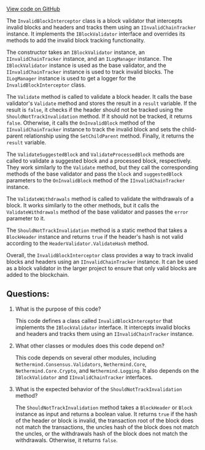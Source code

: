 [View code on GitHub](https://github.com/nethermindeth/nethermind/Nethermind.Merge.Plugin/InvalidChainTracker/InvalidBlockInterceptor.cs)

The `InvalidBlockInterceptor` class is a block validator that intercepts invalid blocks and headers and tracks them using an `IInvalidChainTracker` instance. It implements the `IBlockValidator` interface and overrides its methods to add the invalid block tracking functionality.

The constructor takes an `IBlockValidator` instance, an `IInvalidChainTracker` instance, and an `ILogManager` instance. The `IBlockValidator` instance is used as the base validator, and the `IInvalidChainTracker` instance is used to track invalid blocks. The `ILogManager` instance is used to get a logger for the `InvalidBlockInterceptor` class.

The `Validate` method is called to validate a block header. It calls the base validator's `Validate` method and stores the result in a `result` variable. If the result is `false`, it checks if the header should not be tracked using the `ShouldNotTrackInvalidation` method. If it should not be tracked, it returns `false`. Otherwise, it calls the `OnInvalidBlock` method of the `IInvalidChainTracker` instance to track the invalid block and sets the child-parent relationship using the `SetChildParent` method. Finally, it returns the `result` variable.

The `ValidateSuggestedBlock` and `ValidateProcessedBlock` methods are called to validate a suggested block and a processed block, respectively. They work similarly to the `Validate` method, but they call the corresponding methods of the base validator and pass the `block` and `suggestedBlock` parameters to the `OnInvalidBlock` method of the `IInvalidChainTracker` instance.

The `ValidateWithdrawals` method is called to validate the withdrawals of a block. It works similarly to the other methods, but it calls the `ValidateWithdrawals` method of the base validator and passes the `error` parameter to it.

The `ShouldNotTrackInvalidation` method is a static method that takes a `BlockHeader` instance and returns `true` if the header's hash is not valid according to the `HeaderValidator.ValidateHash` method.

Overall, the `InvalidBlockInterceptor` class provides a way to track invalid blocks and headers using an `IInvalidChainTracker` instance. It can be used as a block validator in the larger project to ensure that only valid blocks are added to the blockchain.
## Questions: 
 1. What is the purpose of this code?
    
    This code defines a class called `InvalidBlockInterceptor` that implements the `IBlockValidator` interface. It intercepts invalid blocks and headers and tracks them using an `IInvalidChainTracker` instance.

2. What other classes or modules does this code depend on?
    
    This code depends on several other modules, including `Nethermind.Consensus.Validators`, `Nethermind.Core`, `Nethermind.Core.Crypto`, and `Nethermind.Logging`. It also depends on the `IBlockValidator` and `IInvalidChainTracker` interfaces.

3. What is the expected behavior of the `ShouldNotTrackInvalidation` method?
    
    The `ShouldNotTrackInvalidation` method takes a `BlockHeader` or `Block` instance as input and returns a boolean value. It returns `true` if the hash of the header or block is invalid, the transaction root of the block does not match the transactions, the uncles hash of the block does not match the uncles, or the withdrawals hash of the block does not match the withdrawals. Otherwise, it returns `false`.